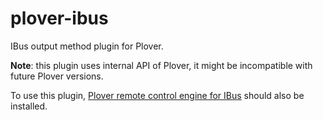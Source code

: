 # plover-ibus
IBus output method plugin for Plover.

**Note**: this plugin uses internal API of Plover, it might be incompatible with future
Plover versions.

To use this plugin, [Plover remote control engine for IBus](https://github.com/user202729/ibus-tmpl)
should also be installed.
